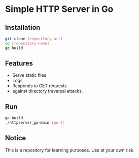 # Simple HTTP Server in Go


## Installation

```bash
git clone [repository-url]
cd [repository-name]
go build
```

## Features
 - Serve static files
 - Logs
 - Responds to GET requests
 - against directory traversal attacks.

## Run

```bash
go build
./httpserver_go-main [port]
```

## Notice

This is a repository for learning purposes. Use at your own risk.